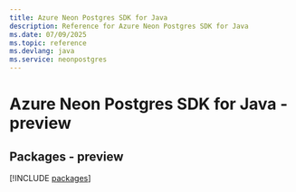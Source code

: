 ```yaml
---
title: Azure Neon Postgres SDK for Java
description: Reference for Azure Neon Postgres SDK for Java
ms.date: 07/09/2025
ms.topic: reference
ms.devlang: java
ms.service: neonpostgres
---
```

# Azure Neon Postgres SDK for Java - preview
## Packages - preview
[!INCLUDE [packages](neon-postgres-index.md)]